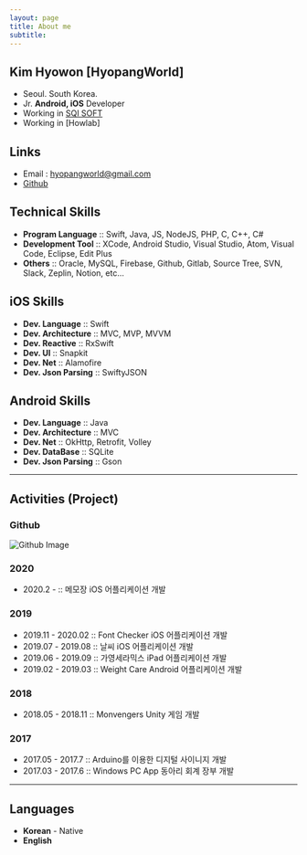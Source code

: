 ```yaml
---
layout: page
title: About me
subtitle: 
---
```


## Kim Hyowon [HyopangWorld]
- Seoul. South Korea.
- Jr. **Android, iOS** Developer
- Working in [SQI SOFT](http://www.sqisoft.com)
- Working in [Howlab]

## Links
- Email : hyopangworld@gmail.com
- [Github](https://github.com/HyopangWorld)

## Technical Skills
- **Program Language** :: Swift, Java, JS, NodeJS, PHP, C, C++, C#
- **Development Tool** :: XCode, Android Studio, Visual Studio, Atom, Visual Code, Eclipse, Edit Plus
- **Others** :: Oracle, MySQL, Firebase, Github, Gitlab, Source Tree, SVN, Slack, Zeplin, Notion, etc...

## iOS Skills  

- **Dev. Language** :: Swift
- **Dev. Architecture** :: MVC, MVP, MVVM
- **Dev. Reactive** :: RxSwift
- **Dev. UI** :: Snapkit
- **Dev. Net** :: Alamofire
- **Dev. Json Parsing** :: SwiftyJSON

## Android Skills  

- **Dev. Language** :: Java  
- **Dev. Architecture** :: MVC  
- **Dev. Net** :: OkHttp, Retrofit, Volley 
- **Dev. DataBase** :: SQLite 
- **Dev. Json Parsing** :: Gson  

-------

## Activities (Project)
### Github
![Github Image](https://ghchart.rshah.org/HyopangWorld)
### 2020
- 2020.2 - :: 메모장 iOS 어플리케이션 개발

### 2019
- 2019.11 - 2020.02 :: Font Checker iOS 어플리케이션 개발
- 2019.07 - 2019.08 :: 날씨 iOS 어플리케이션 개발
- 2019.06 - 2019.09 :: 가영세라믹스 iPad 어플리케이션 개발
- 2019.02 - 2019.03 :: Weight Care Android 어플리케이션 개발

### 2018
- 2018.05 - 2018.11 :: Monvengers Unity 게임 개발

### 2017
- 2017.05 - 2017.7 :: Arduino를 이용한 디지털 사이니지 개발
- 2017.03 - 2017.6 :: Windows PC App 동아리 회계 장부 개발

-------

## Languages
- **Korean** - Native
- **English**
